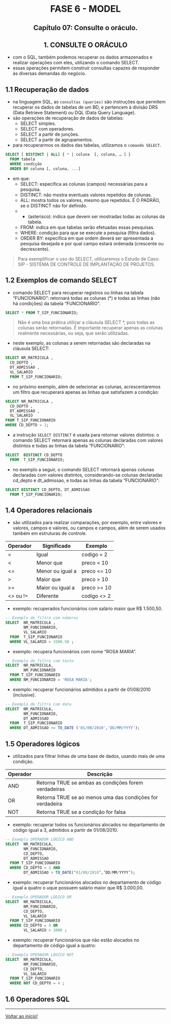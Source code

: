 <div id="fase06" align="center">
<h1>FASE 6 - MODEL</h1>
<h2>Capítulo 07: Consulte o oráculo.</h2>
</div>

<div align="center">
<h2>1. CONSULTE O ORÁCULO</h2>
</div>

- com o SQL, também podemos recuperar os dados armazenados e realizar operações com eles, utilizando o comando SELECT.
- essas operações permitem construir consultas capazes de responder às diversas demandas do negócio.

## 1.1 Recuperação de dados

- na linguagem SQL, as `consultas (queries)` são instruções que permitem recuperar os dados de tabelas de um BD, e pertencem à divisão DRS (Data Retrieve Statement) ou DQL (Data Query Language).
- são operações de recuperação de dados de tabelas:
  - SELECT simples.
  - SELECT com operadores.
  - SELECT a partir de junções.
  - SELECT a partir de agrupamentos.
- para recuperarmos os dados das tabelas, utilizamos o `comando SELECT`.

~~~sql
SELECT [ DISTINCT | ALL] { * | coluna  [, coluna, … ] }
  FROM tabela
  WHERE condição
  ORDER BY coluna [, coluna, ...]
~~~

- em que:
  - SELECT: especifica as colunas (campos) necessárias para a pesquisa.
  - DISTINCT: não mostra eventuais valores repetidos de colunas.
  - ALL: mostra todos os valores, mesmo que repetidos. É O PADRÃO, se o DISTINCT não for definido.
  - * (asterisco): indica que devem ser mostradas todas as colunas da tabela.
  - FROM: indica em que tabelas serão efetuadas essas pesquisas.
  - WHERE: condição para que se execute a pesquisa (filtra dados).
  - ORDER BY: especifica em que ordem deverá ser apresentada a pesquisa desejada e por qual campo estará ordenada (crescente ou decrescente).

> Para exemplificar o uso do SELECT, utilizaremos o Estudo de Caso: SIP - SISTEMA DE CONTROLE DE IMPLANTAÇÃO DE PROJETOS.

## 1.2 Exemplos de comando SELECT

- comando SELECT para recuperar registros ou linhas na tabela “FUNCIONARIO”: retornará todas as colunas (*) e todas as linhas (não há condições) da tabela “FUNCIONARIO”.

~~~sql
SELECT * FROM T_SIP_FUNCIONARIO;
~~~

> Não é uma boa prática utilizar a cláusula SELECT *, pois todas as colunas serão retornadas. É importante recuperar apenas as colunas realmente necessárias, ou seja, que serão utilizadas.

- neste exemplo, as colunas a serem retornadas são declaradas na cláusula SELECT:

~~~sql
SELECT NR_MATRICULA ,
  CD_DEPTO ,
  DT_ADMISSAO ,
  VL_SALARIO
  FROM T_SIP_FUNCIONARIO;
~~~

- no próximo exemplo, além de selecionar as colunas, acrescentaremos um filtro que recuperará apenas as linhas que satisfazem a condição:

~~~sql
SELECT NR_MATRICULA ,
  CD_DEPTO ,
  DT_ADMISSAO ,
  VL_SALARIO
FROM T_SIP_FUNCIONARIO
WHERE CD_DEPTO = 3;
~~~

- a instrução `SELECT DISTINCT` é usada para retornar valores distintos: o comando SELECT retornará apenas as colunas declaradas com valores distintos e todas as linhas da tabela “FUNCIONARIO”:

~~~sql
SELECT 	DISTINCT CD_DEPTO 
  FROM 	T_SIP_FUNCIONARIO;
~~~

- no exemplo a seguir, o comando SELECT retornará apenas colunas declaradas com valores distintos, considerando-se colunas declaradas cd_depto e dt_admissao, e todas as linhas da tabela “FUNCIONARIO”:

~~~sql
SELECT DISTINCT CD_DEPTO, DT_ADMISSAO 
  FROM T_SIP_FUNCIONARIO;
~~~

## 1.4 Operadores relacionais

- são utilizados para realizar comparações, por exemplo, entre valores e valores, campos e valores, ou campos e campos, além de serem usados também em estruturas de controle.

<div align="center">

Operador | Significado | Exemplo
----------|------------|---------------
= | Igual | codigo = 2
&lt; | Menor que | preco < 10
&lt;= | Menor ou igual a | preco <= 10
&gt; | Maior que | preco > 10
&gt;= | Maior ou igual a | preco >= 10
&lt;&gt; ou != | Diferente | codigo <> 2

</div>

- exemplo: recuperados funcionários com salário maior que R$ 1.500,50.

~~~sql
-- Exemplo de filtro com números
SELECT 	NR_MATRICULA ,
        NM_FUNCIONARIO,
        VL_SALARIO
  FROM 	T_SIP_FUNCIONARIO
  WHERE VL_SALARIO > 1500.50 ;
~~~

- exemplo: recupera funcionários com nome “ROSA MARIA”.

~~~sql
-- Exemplo de filtro com texto
SELECT 	NR_MATRICULA,
        NM_FUNCIONARIO 
  FROM T_SIP_FUNCIONARIO
  WHERE NM_FUNCIONARIO = 'ROSA MARIA';
~~~

- exemplo: recuperar funcionários admitidos a partir de 01/08/2010 (inclusive).

~~~sql
-- Exemplo de filtro com data
SELECT	NR_MATRICULA,
        NM_FUNCIONARIO,
        DT_ADMISSAO
  FROM	T_SIP_FUNCIONARIO
  WHERE DT_ADMISSAO >= TO_DATE ('01/08/2010','DD/MM/YYYY');
~~~

## 1.5 Operadores lógicos

- utilizados para filtrar linhas de uma base de dados, usando mais de uma condição.

<div align="center">

Operador | Descrição
---------|------------
AND | Retorna TRUE se ambas as condições forem verdadeiras
OR | Retorna TRUE se ao menos uma das condições for verdadeira
NOT | Retorna TRUE se a condição for falsa

</div>

- exemplo: recuperar todos os funcionários alocados no departamento de código igual a 3, admitidos a partir de 01/08/2010.

~~~sql
-- Exemplo OPERADOR LÓGICO AND
SELECT 	NR_MATRICULA,
        NM_FUNCIONARIO,
        CD_DEPTO,
        DT_ADMISSAO
  FROM T_SIP_FUNCIONARIO
  WHERE CD_DEPTO = 3 AND
        DT_ADMISSAO > TO_DATE(‘01/08/2010’,’DD/MM/YYYY’);
~~~

- exemplo: recuperar funcionários alocados no departamento de código igual a quatro o uque possuem salário maior que R$ 3.000,00.

~~~sql
-- Exemplo OPERADOR LÓGICO OR
SELECT 	NR_MATRICULA,
        NM_FUNCIONARIO,
        CD_DEPTO,
        VL_SALARIO
  FROM T_SIP_FUNCIONARIO
  WHERE CD_DEPTO = 4 OR
        VL_SALARIO > 3000 ;
~~~

- exemplo: recuperar funcionários que não estão alocados no departamento de código igual a quatro:

~~~sql
-- Exemplo OPERADOR LÓGICO NOT
SELECT 	NR_MATRICULA,
        NM_FUNCIONARIO,
        CD_DEPTO,
        VL_SALARIO
  FROM T_SIP_FUNCIONARIO
  WHERE NOT CD_DEPTO = 4 ;
~~~

## 1.6 Operadores SQL 




















--- 

[Voltar ao início!](https://github.com/monicaquintal/fintech)